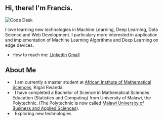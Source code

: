 ## Hi, there! I'm Francis.
![Code Desk](https://lottiefiles.com/97525-code-dark)
<!-- <img width="25%" align="right" alt="Github" -->
<!-- src="https://lottiefiles.com/97525-code-dark"/> -->
I love learning new technologies in Machine Learning, Deep Learning, Data Science and Web Development. I particulary more interested in application and implementation of Machine Learning Algorithms and Deep Learning on edge devices. 
- How to reach me: [Linkedin](linkedin.com/in/francis-jeremiah-majawa-aaab401a2/) [Gmail](francis.majawa@aims.ac.rw)
<img src="https://komarev.com/ghpvc/?username=gpy1234&style=flat-square&color=blue"
alt=""/>
## About Me
- &nbsp; I am currently a master student at [African Institute of Mathematical Sciences](https://aims.ac.rw/), Kigali Rwanda.
- &nbsp; I have completed a Bachelor of Science in Mathematical Sciences Education (Statistics and Computing) from University of Malawi, the Polytechnic. (The Polytechnic is now called [Malawi University of Business and Applied Sciences](http://www.mubas.ac.mw/)).
- &nbsp; Exploring new technologies.
<!--  -->
<!-- (https://www.linkedin.com/in/francis-jeremiah-majawa-aaab401a2/) -->
<script src="https://unpkg.com/@lottiefiles/lottie-player@latest/dist/lottie-player.js"></script>
